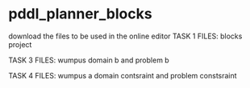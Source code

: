 # pddl_planner_blocks
download the files to be used in the online editor 
TASK 1 FILES:
blocks project

TASK 3 FILES:
wumpus domain b and problem b

TASK 4 FILES:
wumpus a domain contsraint and problem constsraint
